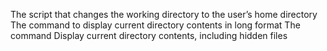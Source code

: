 The script that changes the working directory to the user’s home directory
The command to display current directory contents in long format
The command Display current directory contents, including hidden files
